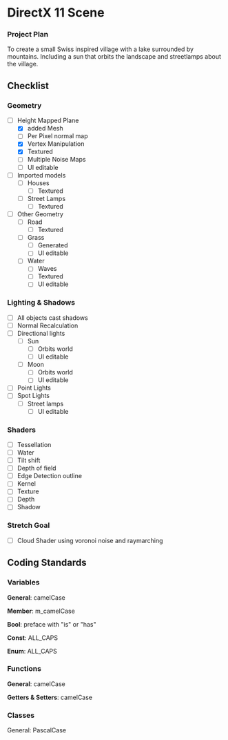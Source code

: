 # DirectX 11 Scene
### Project Plan
To create a small Swiss inspired village with a lake surrounded by mountains. Including a sun that orbits the landscape and streetlamps about the village.
## Checklist
### Geometry
  - [ ] Height Mapped Plane
    - [x] added Mesh
    - [ ] Per Pixel normal map
    - [x] Vertex Manipulation
    - [x] Textured
    - [ ] Multiple Noise Maps
    - [ ] UI editable
  - [ ] Imported models
    - [ ] Houses
      - [ ] Textured
    - [ ] Street Lamps
      - [ ] Textured
  - [ ] Other Geometry
    - [ ] Road
      - [ ] Textured
    - [ ] Grass
      - [ ] Generated
      - [ ] UI editable
    - [ ] Water
      - [ ] Waves
      - [ ] Textured
      - [ ] UI editable
### Lighting & Shadows
  - [ ] All objects cast shadows
  - [ ] Normal Recalculation
  - [ ] Directional lights
    - [ ] Sun
      - [ ] Orbits world
      - [ ] UI editable
    - [ ] Moon
      - [ ] Orbits world
      - [ ] UI editable
  - [ ] Point Lights
  - [ ] Spot Lights
    - [ ] Street lamps
      - [ ] UI editable
### Shaders
  - [ ] Tessellation
  - [ ] Water
  - [ ] Tilt shift
  - [ ] Depth of field
  - [ ] Edge Detection outline
  - [ ] Kernel
  - [ ] Texture
  - [ ] Depth
  - [ ] Shadow
### Stretch Goal
  - [ ] Cloud Shader using voronoi noise and raymarching
## Coding Standards

### Variables

**General**: camelCase

**Member**: m_camelCase

**Bool**: preface with "is" or "has"

**Const**: ALL_CAPS

**Enum**: ALL_CAPS


### Functions

**General**: camelCase

**Getters & Setters**: camelCase

### Classes

General: PascalCase
